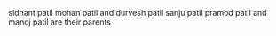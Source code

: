 sidhant patil mohan patil and durvesh patil 
sanju patil pramod patil and manoj patil are their parents